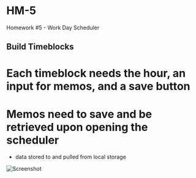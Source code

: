 # HM-5
Homework #5 - Work Day Scheduler

## Build Timeblocks
# Each timeblock needs the hour, an input for memos, and a save button
# Memos need to save and be retrieved upon opening the scheduler
* data stored to and pulled from local storage


![Screenshot](https://user-images.githubusercontent.com/64376825/83526593-42c8af80-a4ac-11ea-8f1c-c4a08a79b537.png)
